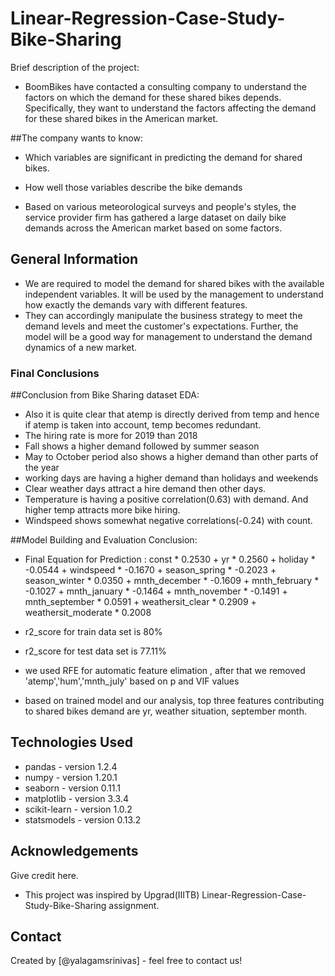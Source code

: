 <h1> Linear-Regression-Case-Study-Bike-Sharing </h1> 
Brief description of the project:

- BoomBikes have contacted a consulting company to understand the factors on which the demand for these shared bikes depends. 
Specifically, they want to understand the factors affecting the demand for these shared bikes in the American market.

##The company wants to know:

- Which variables are significant in predicting the demand for shared bikes.

- How well those variables describe the bike demands

- Based on various meteorological surveys and people's styles, the service provider firm has gathered a large dataset on daily bike demands across the American market based on some factors.


## General Information
- We are required to model the demand for shared bikes with the available independent variables. It will be used by the management to understand how exactly the demands vary with different features. 
- They can accordingly manipulate the business strategy to meet the demand levels and meet the customer's expectations. Further, the model will be a good way for management to understand the demand dynamics of a new market.


### Final Conclusions
##Conclusion from Bike Sharing dataset EDA:
- Also it is quite clear that atemp is directly derived from temp and hence if atemp is taken into account, temp becomes redundant.
- The hiring rate is more for 2019 than 2018
- Fall shows a higher demand followed by summer season
- May to October period also shows a higher demand than other parts of the year
- working days are having a higher demand than holidays and weekends
- Clear weather days attract a hire demand then other days.
- Temperature is having a positive correlation(0.63) with demand. And higher temp attracts more bike hiring.
- Windspeed shows somewhat negative correlations(-0.24) with count.

##Model Building and Evaluation Conclusion:
- Final Equation for Prediction :
const * 0.2530 + yr * 0.2560 + holiday * -0.0544 + windspeed * -0.1670 + season_spring * -0.2023 + season_winter * 0.0350 + mnth_december * -0.1609 + mnth_february * -0.1027 + mnth_january * -0.1464 + mnth_november * -0.1491 + mnth_september * 0.0591 + weathersit_clear * 0.2909 + weathersit_moderate * 0.2008

- r2_score for train data set is 80%

- r2_score for test data set is 77.11%

- we used RFE for automatic feature elimation , after that we removed 'atemp','hum','mnth_july' based on p and VIF values

- based on trained model and our analysis, top three features contributing to shared bikes demand are yr, weather situation, september month.

## Technologies Used
- pandas - version 1.2.4
- numpy - version 1.20.1
- seaborn - version 0.11.1
- matplotlib - version 3.3.4
- scikit-learn - version 1.0.2
- statsmodels - version 0.13.2

## Acknowledgements
Give credit here.
- This project was inspired by Upgrad(IIITB) Linear-Regression-Case-Study-Bike-Sharing assignment.


## Contact
Created by [@yalagamsrinivas] - feel free to contact us!


